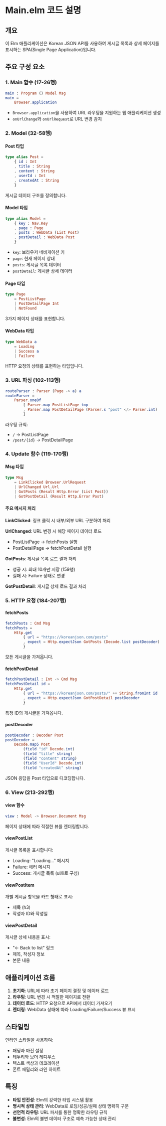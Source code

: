 # Main.elm 코드 설명

## 개요

이 Elm 애플리케이션은 Korean JSON API를 사용하여 게시글 목록과 상세 페이지를 표시하는 SPA(Single Page Application)입니다.

## 주요 구성 요소

### 1. Main 함수 (17-26행)

```elm
main : Program () Model Msg
main =
    Browser.application
```

- `Browser.application`을 사용하여 URL 라우팅을 지원하는 웹 애플리케이션 생성
- `onUrlChange`와 `onUrlRequest`로 URL 변경 감지

### 2. Model (32-58행)

#### Post 타입
```elm
type alias Post =
    { id : Int
    , title : String
    , content : String
    , userId : Int
    , createdAt : String
    }
```
게시글 데이터 구조를 정의합니다.

#### Model 타입
```elm
type alias Model =
    { key : Nav.Key
    , page : Page
    , posts : WebData (List Post)
    , postDetail : WebData Post
    }
```
- `key`: 브라우저 네비게이션 키
- `page`: 현재 페이지 상태
- `posts`: 게시글 목록 데이터
- `postDetail`: 게시글 상세 데이터

#### Page 타입
```elm
type Page
    = PostListPage
    | PostDetailPage Int
    | NotFound
```
3가지 페이지 상태를 표현합니다.

#### WebData 타입
```elm
type WebData a
    = Loading
    | Success a
    | Failure
```
HTTP 요청의 상태를 표현하는 타입입니다.

### 3. URL 파싱 (102-113행)

```elm
routeParser : Parser (Page -> a) a
routeParser =
    Parser.oneOf
        [ Parser.map PostListPage top
        , Parser.map PostDetailPage (Parser.s "post" </> Parser.int)
        ]
```

라우팅 규칙:
- `/` → PostListPage
- `/post/{id}` → PostDetailPage

### 4. Update 함수 (119-170행)

#### Msg 타입
```elm
type Msg
    = LinkClicked Browser.UrlRequest
    | UrlChanged Url.Url
    | GotPosts (Result Http.Error (List Post))
    | GotPostDetail (Result Http.Error Post)
```

#### 주요 메시지 처리

**LinkClicked**: 링크 클릭 시 내부/외부 URL 구분하여 처리

**UrlChanged**: URL 변경 시 해당 페이지 데이터 로드
- PostListPage → fetchPosts 실행
- PostDetailPage → fetchPostDetail 실행

**GotPosts**: 게시글 목록 로드 결과 처리
- 성공 시: 최대 10개만 저장 (159행)
- 실패 시: Failure 상태로 변경

**GotPostDetail**: 게시글 상세 로드 결과 처리

### 5. HTTP 요청 (184-207행)

#### fetchPosts
```elm
fetchPosts : Cmd Msg
fetchPosts =
    Http.get
        { url = "https://koreanjson.com/posts"
        , expect = Http.expectJson GotPosts (Decode.list postDecoder)
        }
```
모든 게시글을 가져옵니다.

#### fetchPostDetail
```elm
fetchPostDetail : Int -> Cmd Msg
fetchPostDetail id =
    Http.get
        { url = "https://koreanjson.com/posts/" ++ String.fromInt id
        , expect = Http.expectJson GotPostDetail postDecoder
        }
```
특정 ID의 게시글을 가져옵니다.

#### postDecoder
```elm
postDecoder : Decoder Post
postDecoder =
    Decode.map5 Post
        (field "id" Decode.int)
        (field "title" string)
        (field "content" string)
        (field "UserId" Decode.int)
        (field "createdAt" string)
```
JSON 응답을 Post 타입으로 디코딩합니다.

### 6. View (213-292행)

#### view 함수
```elm
view : Model -> Browser.Document Msg
```
페이지 상태에 따라 적절한 뷰를 렌더링합니다.

#### viewPostList
게시글 목록을 표시합니다:
- Loading: "Loading..." 메시지
- Failure: 에러 메시지
- Success: 게시글 목록 (ul/li로 구성)

#### viewPostItem
개별 게시글 항목을 카드 형태로 표시:
- 제목 (h3)
- 작성자 ID와 작성일

#### viewPostDetail
게시글 상세 내용을 표시:
- "← Back to list" 링크
- 제목, 작성자 정보
- 본문 내용

## 애플리케이션 흐름

1. **초기화**: URL에 따라 초기 페이지 결정 및 데이터 로드
2. **라우팅**: URL 변경 시 적절한 페이지로 전환
3. **데이터 로드**: HTTP 요청으로 API에서 데이터 가져오기
4. **렌더링**: WebData 상태에 따라 Loading/Failure/Success 뷰 표시

## 스타일링

인라인 스타일을 사용하여:
- 패딩과 마진 설정
- 테두리와 보더 레디우스
- 텍스트 색상과 데코레이션
- 폰트 패밀리와 라인 하이트

## 특징

- **타입 안전성**: Elm의 강력한 타입 시스템 활용
- **명시적 상태 관리**: WebData로 로딩/성공/실패 상태 명확히 구분
- **선언적 라우팅**: URL 파서를 통한 명확한 라우팅 규칙
- **불변성**: Elm의 불변 데이터 구조로 예측 가능한 상태 관리
